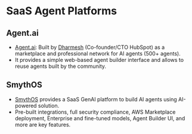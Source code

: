 # SaaS Agent Platforms

## Agent.ai

- [Agent.ai](https://agent.ai/):  Built by [Dharmesh](https://agent.ai/human/dharmesh) (Co-founder/CTO HubSpot) as a marketplace and professional network for AI agents (500+ agents).
- It provides a simple web-based agent builder interface and allows to reuse agents built by the community.

## SmythOS

- [SmythOS](https://smythos.com/) provides a SaaS GenAI platform to build AI agents using AI-powered solution.
- Pre-built integrations, full security compliance, AWS Marketplace deployment, Enterprise and fine-tuned models, Agent Builder UI, and more are key features.
